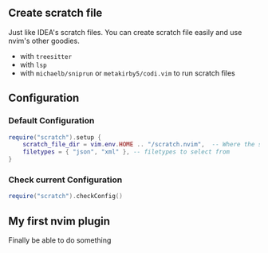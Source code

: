 ## Create scratch file

Just like IDEA's scratch files. You can create scratch file easily 
and use nvim's other goodies.

- with `treesitter`
- with `lsp`
- with `michaelb/sniprun` or `metakirby5/codi.vim` to run scratch files

## Configuration

### Default Configuration

```lua
require("scratch").setup {
	scratch_file_dir = vim.env.HOME .. "/scratch.nvim",  -- Where the scratch file will be saved
	filetypes = { "json", "xml" }, -- filetypes to select from
}
```

### Check current Configuration

```lua
require("scratch").checkConfig()
```

## My first nvim plugin

Finally be able to do something

